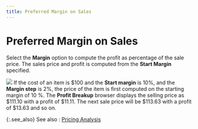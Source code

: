 ```yaml
---
title: Preferred Margin on Sales
---
```


# Preferred Margin on Sales


Select the **Margin** option to  compute the profit as percentage of the sale price. The sales price and  profit is computed from the **Start Margin** specified.


![]({{site.sp_baseurl}}/img/example.gif) If the  cost of an item is $100 and the **Start 
 margin** is 10%, and the **Margin 
 step** is 2%, the price of the item is first computed on the starting  margin of 10 %. The **Profit Breakup** browser  displays the selling price as $111.10 with a profit of $11.11. The next  sale price will be $113.63 with a profit of $13.63 and so on.


{:.see_also}
See also
: [Pricing Analysis]({{site.sp_baseurl}}/sales-docs/sqs/sq-proc/pricing-analysis/pricing_analysis.html)
